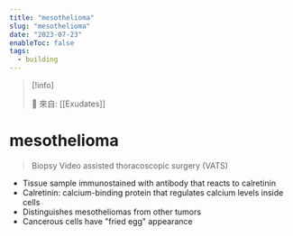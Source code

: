 ```yaml
---
title: "mesothelioma"
slug: "mesothelioma"
date: "2023-07-23"
enableToc: false
tags:
  - building
---
```


> [!info]
>
> 🌱 來自: [[Exudates]]

# mesothelioma

> Biopsy Video assisted thoracoscopic surgery (VATS)

- Tissue sample immunostained with antibody that reacts to calretinin
- Calretinin: calcium-binding protein that regulates calcium levels inside cells
- Distinguishes mesotheliomas from other tumors
- Cancerous cells have "fried egg" appearance
